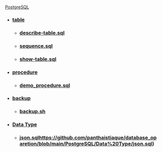 [PostgreSQL](https://github.com/panthaistiaque/database_oparetion/tree/main/PostgreSQL "PostgreSQL")

 - ### [table](https://github.com/panthaistiaque/database_oparetion/tree/main/PostgreSQL/table)
	- ### [describe-table.sql](https://github.com/panthaistiaque/database_oparetion/blob/main/PostgreSQL/table/describe-table.sql)
	- ### [sequence.sql](https://github.com/panthaistiaque/database_oparetion/blob/main/PostgreSQL/table/sequence.sql)
	- ### [show-table.sql](https://github.com/panthaistiaque/database_oparetion/blob/main/PostgreSQL/table/show-table.sql)
		
- ### [procedure](https://github.com/panthaistiaque/database_oparetion/tree/main/PostgreSQL/procedure)
	- ### [demo_procedure.sql](https://github.com/panthaistiaque/database_oparetion/blob/main/PostgreSQL/procedure/demo_procedure.sql)
- ### [backup](https://github.com/panthaistiaque/database_oparetion/tree/main/PostgreSQL/backup)
	- ### [backup.sh](https://github.com/panthaistiaque/database_oparetion/blob/main/PostgreSQL/backup/backup.sh)
- ### [Data Type](https://github.com/panthaistiaque/database_oparetion/tree/main/PostgreSQL/Data%20Type)
	- ### [json.sql](https://github.com/panthaistiaque/database_oparetion/blob/main/PostgreSQL/Data%20Type/json.sql)https://github.com/panthaistiaque/database_oparetion/blob/main/PostgreSQL/Data%20Type/json.sql)
